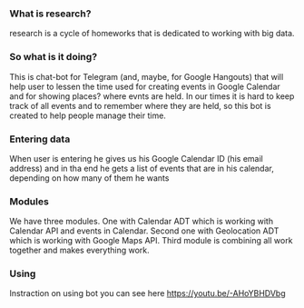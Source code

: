 ### What is research?
research is a cycle of homeworks that is dedicated to working with big data.

### So what is it doing?
This is chat-bot for Telegram (and, maybe, for Google Hangouts) that will help user to lessen the time used for creating events in Google Calendar and for showing places? where evnts are held. In our times it is hard to keep track of all events and to remember where they are held, so this bot is created to help people manage their time.

### Entering data
When user is entering he gives us his Google Calendar ID (his email address) and in tha end he gets a list of events that are in his calendar, depending on how many of them he wants

### Modules
We have three modules. One with Calendar ADT which is working with Calendar API and events in Calendar. Second one with Geolocation ADT which is working with Google Maps API. Third module is combining all work together and makes everything work.
### Using
Instraction on using bot you can see here https://youtu.be/-AHoYBHDVbg
